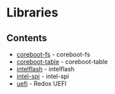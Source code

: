 # Libraries

## Contents

- [coreboot-fs](https://gitlab.redox-os.org/redox-os/coreboot-fs.git) - coreboot-fs
- [coreboot-table](https://gitlab.redox-os.org/redox-os/coreboot-table.git) - coreboot-table
- [intelflash](https://gitlab.redox-os.org/redox-os/intelflash.git) - intelflash
- [intel-spi](https://github.com/system76/intel-spi.git) - intel-spi
- [uefi](https://gitlab.redox-os.org/redox-os/uefi.git) - Redox UEFI
